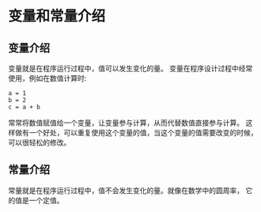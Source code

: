 # 变量和常量介绍
## 变量介绍
变量就是在程序运行过程中，值可以发生变化的量。
变量在程序设计过程中经常使用，例如在数值计算时:

    a = 1
    b = 2
    c = a + b
    
常常将数值赋值给一个变量，让变量参与计算，从而代替数值直接参与计算。
这样做有一个好处，可以重复使用这个变量的值，当这个变量的值需要改变的时候，
可以很轻松的修改。

## 常量介绍
常量就是在程序运行过程中，值不会发生变化的量。就像在数学中的圆周率，
它的值是一个定值。